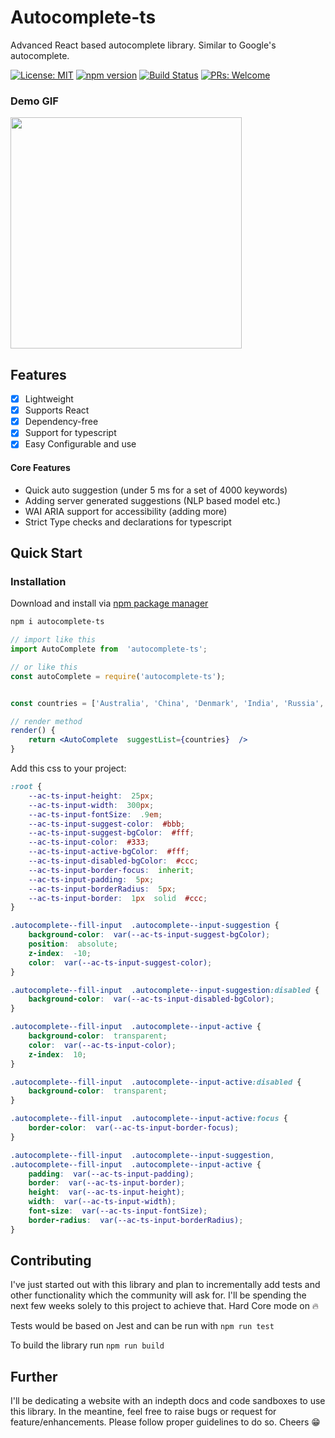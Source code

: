 # Autocomplete-ts
Advanced React based autocomplete library. Similar to Google's autocomplete.

[![License: MIT](https://img.shields.io/github/license/shra1dhar/autocomplete-ts?color=blue)](https://img.shields.io/github/license/shra1dhar/autocomplete-ts) [![npm version](https://badge.fury.io/js/autocomplete-ts.svg)](https://badge.fury.io/js/autocomplete-ts) [![Build Status](https://travis-ci.org/shra1dhar/autocomplete-ts.svg?branch=master)](https://travis-ci.org/shra1dhar/autocomplete-ts) [![PRs: Welcome](https://img.shields.io/badge/PRs-Welcome-brightgreen)](https://github.com/shra1dhar/autocomplete-ts)

### Demo GIF
<img src="https://github.com/shra1dhar/autocomplete-ts/blob/master/asset/demo.gif?raw=true" width="370" alt=""/>

## Features
 - [x] Lightweight
 - [x] Supports React
 - [x] Dependency-free
 - [x] Support for typescript
 - [x] Easy Configurable and use

#### Core Features
 - Quick auto suggestion (under 5 ms for a set of 4000 keywords)
 - Adding server generated suggestions (NLP based model etc.)
 - WAI ARIA support for accessibility (adding more)
 - Strict Type checks and declarations for typescript


## Quick Start

### Installation
Download and install via [npm package manager](https://www.npmjs.com/package/autocomplete-ts)
```bash
npm i autocomplete-ts
```
```jsx
// import like this
import AutoComplete from  'autocomplete-ts';

// or like this
const autoComplete = require('autocomplete-ts');
```

```jsx

const countries = ['Australia', 'China', 'Denmark', 'India', 'Russia', 'South Africa', 'USA'];

// render method
render() {
	return <AutoComplete  suggestList={countries}  />
}
```

Add this css to your project:
```css
:root {
	--ac-ts-input-height:  25px;
	--ac-ts-input-width:  300px;
	--ac-ts-input-fontSize:  .9em;
	--ac-ts-input-suggest-color:  #bbb;
	--ac-ts-input-suggest-bgColor:  #fff;
	--ac-ts-input-color:  #333;
	--ac-ts-input-active-bgColor:  #fff;
	--ac-ts-input-disabled-bgColor:  #ccc;
	--ac-ts-input-border-focus:  inherit;
	--ac-ts-input-padding:  5px;
	--ac-ts-input-borderRadius:  5px;
	--ac-ts-input-border:  1px  solid  #ccc;
}

.autocomplete--fill-input  .autocomplete--input-suggestion {
	background-color:  var(--ac-ts-input-suggest-bgColor);
	position:  absolute;
	z-index:  -10;
	color:  var(--ac-ts-input-suggest-color);
}

.autocomplete--fill-input  .autocomplete--input-suggestion:disabled {
	background-color:  var(--ac-ts-input-disabled-bgColor);
}

.autocomplete--fill-input  .autocomplete--input-active {
	background-color:  transparent;
	color:  var(--ac-ts-input-color);
	z-index:  10;
}

.autocomplete--fill-input  .autocomplete--input-active:disabled {
	background-color:  transparent;
}

.autocomplete--fill-input  .autocomplete--input-active:focus {
	border-color:  var(--ac-ts-input-border-focus);
}

.autocomplete--fill-input  .autocomplete--input-suggestion,
.autocomplete--fill-input  .autocomplete--input-active {
	padding:  var(--ac-ts-input-padding);
	border:  var(--ac-ts-input-border);
	height:  var(--ac-ts-input-height);
	width:  var(--ac-ts-input-width);
	font-size:  var(--ac-ts-input-fontSize);
	border-radius:  var(--ac-ts-input-borderRadius);
}
```

## Contributing

I've just started out with this library and plan to incrementally add tests and other functionality which the community will ask for. I'll be spending the next few weeks solely to this project to achieve that. Hard Core mode on :fire:

Tests would be based on Jest and can be run with `npm run test`

To build the library run `npm run build`

## Further

I'll be dedicating a website with an indepth docs and code sandboxes to use this library. In the meantine, feel free to raise bugs or request for feature/enhancements. Please follow proper guidelines to do so. Cheers :grin:

